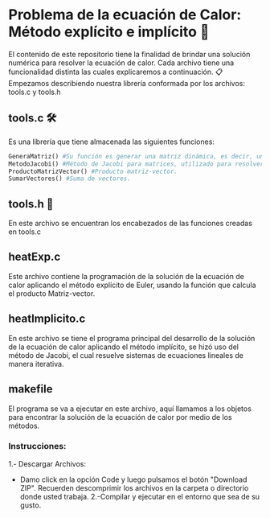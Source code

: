 # Problema de la ecuación de Calor: Método explícito e implícito 🚀
El contenido de este repositorio tiene la finalidad de brindar una solución numérica para resolver la ecuación de calor. Cada archivo tiene una funcionalidad distinta las cuales explicaremos a continuación. 📋
Empezamos describiendo nuestra librería conformada por los archivos: tools.c y tools.h
## tools.c 🛠️
Es una librería que tiene almacenada las siguientes funciones:
```python
GeneraMatriz() #Su función es generar una matriz dinámica, es decir, una matriz con memoria reservada.
MetodoJacobi() #Método de Jacobi para matrices, utilizado para resolver sistemas de ecuaciones de manera de iterativa.
ProductoMatrizVector() #Producto matriz-vector.
SumarVectores() #Suma de vectores.
```
## tools.h 📌
En este archivo se encuentran los encabezados de las funciones creadas en tools.c
## heatExp.c
Este archivo contiene la programación de la solución de la ecuación de calor aplicando el método explícito de Euler, usando la función que calcula el producto Matriz-vector.
## heatImplicito.c
En este archivo se tiene el programa principal del desarrollo de la solución de la ecuación de calor aplicando el método implícito, se hizó uso del método de Jacobi, el cual resuelve sistemas de ecuaciones lineales de manera iterativa.
## makefile
El programa se va a ejecutar en este archivo, aquí llamamos a los objetos para encontrar la solución de la ecuación de calor por medio de los métodos.
### Instrucciones:
1.- Descargar Archivos:
* Damo click en la opción Code y luego pulsamos el botón "Download ZIP". Recuerden descomprimir los archivos en la carpeta o directorio donde usted trabaja.
2.-Compilar y ejecutar en el entorno que sea de su gusto.
